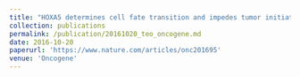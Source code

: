 ```yaml
---
title: "HOXA5 determines cell fate transition and impedes tumor initiation and progression in breast cancer through regulation of E-cadherin and CD24."
collection: publications
permalink: /publication/20161020_teo_oncogene.md
date: 2016-10-20
paperurl: 'https://www.nature.com/articles/onc201695'
venue: 'Oncogene'
---
```

